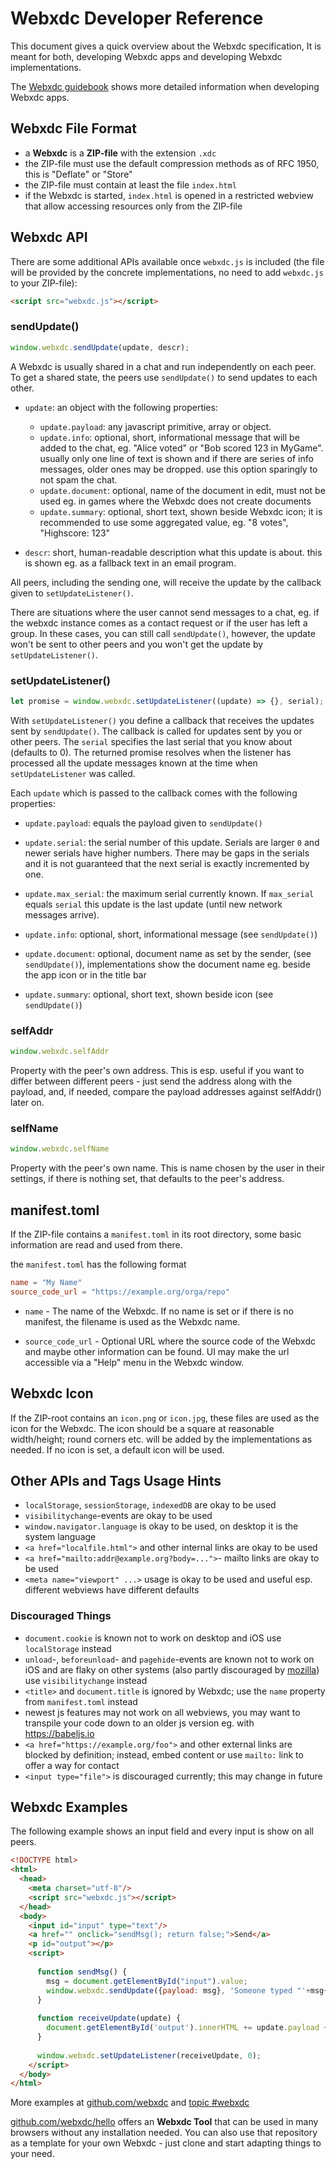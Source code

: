 # Webxdc Developer Reference

This document gives a quick overview about the Webxdc specification,
It is meant for both, developing Webxdc apps
and developing Webxdc implementations.

The [Webxdc guidebook](https://deltachat.github.io/webxdc_docs/) shows more detailed information
when developing Webxdc apps.


## Webxdc File Format

- a **Webxdc** is a **ZIP-file** with the extension `.xdc`
- the ZIP-file must use the default compression methods as of RFC 1950,
  this is "Deflate" or "Store"
- the ZIP-file must contain at least the file `index.html`
- if the Webxdc is started, `index.html` is opened in a restricted webview
  that allow accessing resources only from the ZIP-file


## Webxdc API

There are some additional APIs available once `webxdc.js` is included
(the file will be provided by the concrete implementations,
no need to add `webxdc.js` to your ZIP-file):

```html
<script src="webxdc.js"></script>
```

### sendUpdate()

```js
window.webxdc.sendUpdate(update, descr);
```

A Webxdc is usually shared in a chat and run independently on each peer.
To get a shared state, the peers use `sendUpdate()` to send updates to each other.

- `update`: an object with the following properties:  
    - `update.payload`: any javascript primitive, array or object.
    - `update.info`: optional, short, informational message that will be added to the chat,
       eg. "Alice voted" or "Bob scored 123 in MyGame".
       usually only one line of text is shown
       and if there are series of info messages, older ones may be dropped.
       use this option sparingly to not spam the chat.
    - `update.document`: optional, name of the document in edit,
       must not be used eg. in games where the Webxdc does not create documents
    - `update.summary`: optional, short text, shown beside Webxdc icon;
       it is recommended to use some aggregated value,  eg. "8 votes", "Highscore: 123"

- `descr`: short, human-readable description what this update is about.
  this is shown eg. as a fallback text in an email program.

All peers, including the sending one,
will receive the update by the callback given to `setUpdateListener()`.

There are situations where the user cannot send messages to a chat,
eg. if the webxdc instance comes as a contact request or if the user has left a group.
In these cases, you can still call `sendUpdate()`,
however, the update won't be sent to other peers
and you won't get the update by `setUpdateListener()`.


### setUpdateListener()

```js
let promise = window.webxdc.setUpdateListener((update) => {}, serial);
```

With `setUpdateListener()` you define a callback that receives the updates
sent by `sendUpdate()`. The callback is called for updates sent by you or other peers.
The `serial` specifies the last serial that you know about (defaults to 0). 
The returned promise resolves when the listener has processed all the update messages known at the time when  `setUpdateListener` was called. 

Each `update` which is passed to the callback comes with the following properties: 

- `update.payload`: equals the payload given to `sendUpdate()`

- `update.serial`: the serial number of this update.
  Serials are larger `0` and newer serials have higher numbers.
  There may be gaps in the serials
  and it is not guaranteed that the next serial is exactly incremented by one.

- `update.max_serial`: the maximum serial currently known.
  If `max_serial` equals `serial` this update is the last update (until new network messages arrive).

- `update.info`: optional, short, informational message (see `sendUpdate()`)

- `update.document`: optional, document name as set by the sender, (see `sendUpdate()`),
  implementations show the document name eg. beside the app icon or in the title bar

- `update.summary`: optional, short text, shown beside icon (see `sendUpdate()`)


### selfAddr

```js
window.webxdc.selfAddr
```

Property with the peer's own address.
This is esp. useful if you want to differ between different peers -
just send the address along with the payload,
and, if needed, compare the payload addresses against selfAddr() later on.


### selfName

```js
window.webxdc.selfName
```

Property with the peer's own name.
This is name chosen by the user in their settings,
if there is nothing set, that defaults to the peer's address.


## manifest.toml

If the ZIP-file contains a `manifest.toml` in its root directory,
some basic information are read and used from there.

the `manifest.toml` has the following format

```toml
name = "My Name"
source_code_url = "https://example.org/orga/repo"
```

- `name` - The name of the Webxdc.
  If no name is set or if there is no manifest, the filename is used as the Webxdc name.

- `source_code_url` - Optional URL where the source code of the Webxdc and maybe other information can be found.
  UI may make the url accessible via a "Help" menu in the Webxdc window.


## Webxdc Icon

If the ZIP-root contains an `icon.png` or `icon.jpg`,
these files are used as the icon for the Webxdc.
The icon should be a square at reasonable width/height;
round corners etc. will be added by the implementations as needed.
If no icon is set, a default icon will be used.


## Other APIs and Tags Usage Hints

- `localStorage`, `sessionStorage`, `indexedDB` are okay to be used
- `visibilitychange`-events are okay to be used
- `window.navigator.language` is okay to be used, on desktop it is the system language
- `<a href="localfile.html">` and other internal links are okay to be used
- `<a href="mailto:addr@example.org?body=...">`- mailto links are okay to be used
- `<meta name="viewport" ...>` usage is okay to be used
  and useful esp. different webviews have different defaults


### Discouraged Things

- `document.cookie` is known not to work on desktop and iOS
  use `localStorage` instead
- `unload`-, `beforeunload`- and `pagehide`-events are known not to work on iOS and are flaky on other systems
  (also partly discouraged by [mozilla](https://developer.mozilla.org/en-US/docs/Web/API/Window/unload_event))
  use `visibilitychange` instead
- `<title>` and `document.title` is ignored by Webxdc;
  use the `name` property from `manifest.toml` instead
- newest js features may not work on all webviews,
  you may want to transpile your code down to an older js version
  eg. with <https://babeljs.io>
- `<a href="https://example.org/foo">` and other external links are blocked by definition;
  instead, embed content or use `mailto:` link to offer a way for contact
- `<input type="file">` is discouraged currently; this may change in future


## Webxdc Examples

The following example shows an input field and every input is show on all peers.

```html
<!DOCTYPE html>
<html>
  <head>
    <meta charset="utf-8"/>
    <script src="webxdc.js"></script>
  </head>
  <body>
    <input id="input" type="text"/>
    <a href="" onclick="sendMsg(); return false;">Send</a>
    <p id="output"></p>
    <script>
    
      function sendMsg() {
        msg = document.getElementById("input").value;
        window.webxdc.sendUpdate({payload: msg}, 'Someone typed "'+msg+'".');
      }
    
      function receiveUpdate(update) {
        document.getElementById('output').innerHTML += update.payload + "<br>";
      }
    
      window.webxdc.setUpdateListener(receiveUpdate, 0);
    </script>
  </body>
</html>
```

More examples at [github.com/webxdc](https://github.com/webxdc) and
[topic #webxdc](https://github.com/topics/webxdc)

[github.com/webxdc/hello](https://github.com/webxdc/hello)
offers an **Webxdc Tool** that can be used in many browsers without any installation needed.
You can also use that repository as a template for your own Webxdc -
just clone and start adapting things to your need.

